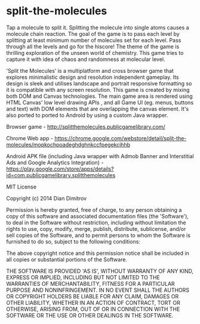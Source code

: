 split-the-molecules
===================

Tap a molecule to split it. Splitting the molecule into single atoms causes a molecule chain reaction.
The goal of the game is to pass each level by splitting at least minimum number of molecules set for each level. 
Pass through all the levels and go for the hiscore!
The theme of the game is thrilling exploration of the unseen world of chemistry.
This game tries to capture it with idea of chaos and randomness at molecular level.

'Split the Molecules' is a multiplatform and cross browser game that explores minimalistic design and resolution independent gameplay. Its design is sleek and utilises landscape and portrait responsive formatting so it is compatible with any screen resolution. This game is created by mixing both DOM and Canvas technologies.
The main game area is rendered using HTML Canvas' low level drawing APIs , and all Game UI (eg.  menus, buttons and text) with DOM elements that are overlapping the canvas element. It's also ported to ported to Android by using a custom Java wrapper.

Browser game - http://splitthemolecules.publicgamelibrary.com/

Chrome Web app - https://chrome.google.com/webstore/detail/split-the-molecules/mopkochpoadeghdghnkccfpegekcjhhb

Android APK file (including Java wrapper with Admob Banner and Interstitial Ads and Google Analytics Integration) - https://play.google.com/store/apps/details?id=com.publicgamelibrary.splitthemolecules

MIT License

Copyright (c) 2014 Dian Dimitrov

Permission is hereby granted, free of charge, to any person obtaining a copy of this software and associated documentation files (the 'Software'), to deal in the Software without restriction, including without limitation the rights to use, copy, modify, merge, publish, distribute, sublicense, and/or sell copies of the Software, and to permit persons to whom the Software is furnished to do so, subject to the following conditions:

The above copyright notice and this permission notice shall be included in all copies or substantial portions of the Software.

THE SOFTWARE IS PROVIDED 'AS IS', WITHOUT WARRANTY OF ANY KIND, EXPRESS OR IMPLIED, INCLUDING BUT NOT LIMITED TO THE WARRANTIES OF MERCHANTABILITY, FITNESS FOR A PARTICULAR PURPOSE AND NONINFRINGEMENT. IN NO EVENT SHALL THE AUTHORS OR COPYRIGHT HOLDERS BE LIABLE FOR ANY CLAIM, DAMAGES OR OTHER LIABILITY, WHETHER IN AN ACTION OF CONTRACT, TORT OR OTHERWISE, ARISING FROM, OUT OF OR IN CONNECTION WITH THE SOFTWARE OR THE USE OR OTHER DEALINGS IN THE SOFTWARE.
